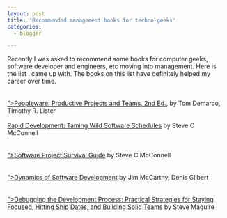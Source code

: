 ```yaml
---
layout: post
title: 'Recommended management books for techno-geeks'
categories:
  - blogger

---
```


Recently I was asked to recommend some books for computer geeks, software developer and engineers, etc moving into management.  Here is the list I came up with.  The books on this list have definitely helped my career over time.
<br />
<br /><a href="http://www.amazon.com/exec/obidos/tg/detail/-/0932633439/qid=1031843431/sr=8-1/ref=sr_8_1/002-4655874-9177666?v=glance&amp;s=books&amp;n=507846
&lt;br  /&gt;"><br />"&gt;Peopleware: Productive Projects and Teams, 2nd Ed.</a>, by Tom Demarco, Timothy R. Lister
<br />
<br /><a href="http://www.amazon.com/exec/obidos/tg/detail/-/1556159005/ref=pd_sim_books/002-4655874-9177666?v=glance&amp;s=books">Rapid Development: Taming Wild Software Schedules</a> by Steve C McConnell
<br />
<br /><a href="http://www.amazon.com/exec/obidos/tg/detail/-/1572316217/ref=pd_bxgy_text_1/002-4655874-9177666?v=glance&amp;s=books
&lt;br  /&gt;"><br />"&gt;Software Project Survival Guide</a> by Steve C McConnell
<br />
<br /><a href="http://www.amazon.com/exec/obidos/tg/detail/-/1556158238/ref=pd_sim_books/002-4655874-9177666?v=glance&amp;s=books
&lt;br  /&gt;"><br />"&gt;Dynamics of Software Development</a> by Jim McCarthy, Denis Gilbert
<br />
<br /><a href="http://www.amazon.com/exec/obidos/tg/detail/-/1556156502/qid=1031843781/sr=1-1/ref=sr_1_1/002-4655874-9177666?v=glance&amp;s=books
&lt;br  /&gt;"><br />"&gt;Debugging the Development Process: Practical Strategies for Staying Focused, Hitting Ship Dates, and Building Solid Teams</a> by Steve Maguire
